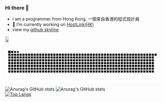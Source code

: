 ### Hi there 👋

- I am a programmer from Hong Kong, 一個來自香港的程式設計員
- 🔭 I’m currently working on <a href="https://www.hostlink.com.hk" target="_blank">HostLink(HK)</a>
- view my <a href="https://skyline.github.com/mechaserpent">github skyline</a>



<div align="left">
<img src="https://komarev.com/ghpvc/?username=mechaserpent&style=for-the-badge&color=red" alt="" width="15%" height="15%"/>
</div>


![snake svg](https://github.com/mechaserpent/mechaserpent/blob/output/github-snake.svg)

![Anurag's GitHub stats](https://github-readme-stats.vercel.app/api?username=mechaserpent&include_all_commits=true&count_private=true&theme=cobalt&show_icons=true)
![Anurag's GitHub stats](https://github-readme-streak-stats.herokuapp.com/?user=mechaserpent&theme=one_dark_pro&hide_border=true)<br/>
[![Top Langs](https://github-readme-stats.vercel.app/api/top-langs/?username=mechaserpent&langs_count=6&theme=cobalt&hide_border=true&include_all_commits=true&count_private=true&layout=compact)](https://github.com/anuraghazra/github-readme-stats)





